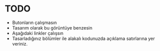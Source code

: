 # TODO
* Butonların çalışmasın
* Tasarım olarak bu görüntüye benzesin
* Aşağıdaki linkler çalışsın
* Tasarladığınız bölümler ile alakalı kodunuzda açıklama satırlarına yer veriniz.
